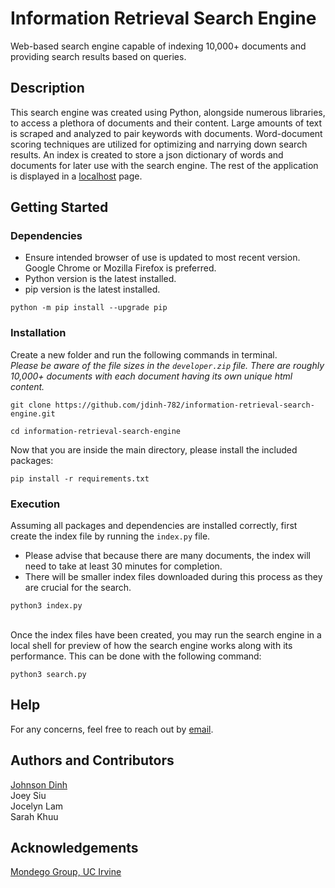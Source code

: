 # Information Retrieval Search Engine
Web-based search engine capable of indexing 10,000+ documents and providing search results based on queries.

## Description
This search engine was created using Python, alongside numerous libraries, to access a plethora of documents and their content. Large amounts of text is scraped and analyzed to pair keywords with documents. Word-document scoring techniques are utilized for optimizing and narrying down search results. An index is created to store a json dictionary of words and documents for later use with the search engine. The rest of the application is displayed in a [localhost](http://localhost:8000) page. 

## Getting Started
### Dependencies
* Ensure intended browser of use is updated to most recent version. Google Chrome or Mozilla Firefox is preferred.
* Python version is the latest installed.
* pip version is the latest installed.
```
python -m pip install --upgrade pip
```

### Installation
Create a new folder and run the following commands in terminal. <br>
*Please be aware of the file sizes in the ```developer.zip``` file. There are roughly 10,000+ documents with each document having its own unique html content.*
``` 
git clone https://github.com/jdinh-782/information-retrieval-search-engine.git

cd information-retrieval-search-engine 
```

Now that you are inside the main directory, please install the included packages:
```
pip install -r requirements.txt
```

### Execution
Assuming all packages and dependencies are installed correctly, first create the index file by running the ```index.py``` file. <br>
* Please advise that because there are many documents, the index will need to take at least 30 minutes for completion.
* There will be smaller index files downloaded during this process as they are crucial for the search. <br>

```python3 index.py```

<br> Once the index files have been created, you may run the search engine in a local shell for preview of how the search engine works along with its performance. This can be done with the following command: 

```python3 search.py```


## Help
For any concerns, feel free to reach out by [email](jdinh782@gmail.com).

## Authors and Contributors
[Johnson Dinh](https://www.linkedin.com/in/johnson-dinh/) <br>
Joey Siu <br>
Jocelyn Lam <br>
Sarah Khuu

## Acknowledgements
[Mondego Group, UC Irvine](https://github.com/Mondego)

